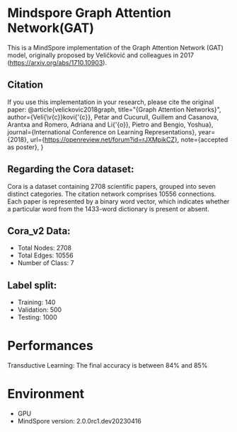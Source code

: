 # Mindspore Graph Attention Network(GAT)

This is a MindSpore implementation of the Graph Attention Network (GAT) model, originally proposed by Veličković and colleagues in 2017 (https://arxiv.org/abs/1710.10903).
## Citation

If you use this implementation in your research, please cite the original paper:
@article{velickovic2018graph,
title="{Graph Attention Networks}",
author={Veli{\v{c}}kovi{'{c}}, Petar and Cucurull, Guillem and Casanova, Arantxa and Romero, Adriana and Li{'{o}}, Pietro and Bengio, Yoshua},
journal={International Conference on Learning Representations},
year={2018},
url={https://openreview.net/forum?id=rJXMpikCZ},
note={accepted as poster},
}

## Regarding the Cora dataset:

Cora is a dataset containing 2708 scientific papers, grouped into seven distinct categories. The citation network comprises 10556 connections. Each paper is represented by a binary word vector, which indicates whether a particular word from the 1433-word dictionary is present or absent.

## Cora_v2 Data:

  - Total Nodes: 2708
  - Total Edges: 10556
  - Number of Class: 7

## Label split:

  - Training: 140
  - Validation: 500
  - Testing: 1000
# Performances
Transductive Learning: The final accuracy is between 84% and 85%
# Environment
- GPU
- MindSpore version:  2.0.0rc1.dev20230416
